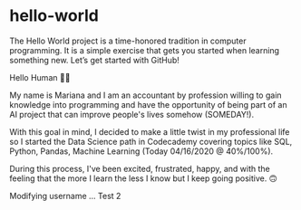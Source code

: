 # hello-world
The Hello World project is a time-honored tradition in computer programming. It is a simple exercise that gets you started when learning something new. Let’s get started with GitHub!

Hello Human 🖖🏽

My name is Mariana and I am an accountant by profession willing to gain knowledge into programming and have the opportunity of being part of an AI project that can improve people's lives somehow (SOMEDAY!). 

With this goal in mind, I decided to make a little twist in my professional life so I started the Data Science path in Codecademy covering topics like SQL, Python, Pandas, Machine Learning (Today 04/16/2020 @ 40%/100%).

During this process, I've been excited, frustrated, happy, and with the feeling that the more I learn the less I know but I keep going positive. 🙃

Modifying username ... Test 2

